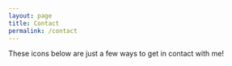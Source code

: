 ```yaml
---
layout: page
title: Contact
permalink: /contact
---
```


These icons below are just a few ways to get in contact with me!
